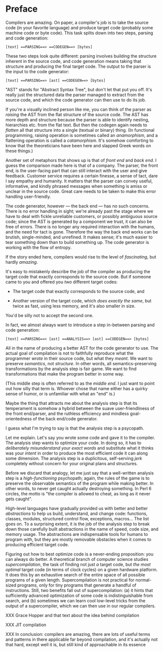 # Preface

Compilers are amazing. On paper, a compiler's job is to take the source code
(in your favorite language) and produce target code (probably some machine code
or byte code). This task splits down into two steps, parsing and code
generation:

    [text] ==PARSING==> ==CODEGEN==> [bytes]

These two steps look quite different: parsing involves building the structure
inherent in the source code, and code generation means taking that structure
and producing the final target code. The output to the parser is the input to
the code generator:

    [text] ==PARSING==> [ast] ==CODEGEN==> [bytes]

"AST" stands for "Abstract Syntax Tree", but don't let that put you off. It's
really just the structured data the parser managed to extract from the source
code, and which the code generator can then use to do its job.

If you're a visually inclined person like me, you can think of the parser as
_raising_ the AST from the flat structure of the source code. The AST has more
depth and structure because the parser is able to identify nesting, hierarchies
etc. from the flat text. But then the codegen again needs to _flatten_ all that
structure into a single (textual or binary) thing. (In functional programming,
raising operation is sometimes called an _anamorphism_, and a flattening
operation is called a _catamorphism_. It's somehow comforting to know that the
theoreticians have been here and slapped Greek words on these things.)

Another set of metaphors that shows up is that of _front end_ and _back end_.
I guess the comparison made here is that of a company. The parser, the front
end, is the user-facing part that can still interact with the user and give
feedback. Customer service requires a certain finesse, a sense of tact, dare
I say empathy and humanity. It matters that the parser can convey useful,
informative, and kindly phrased messages when something is amiss or unclear in
the source code. Great care needs to be taken to make this error handling
user-friendly.

The code generator, however &mdash; the back end &mdash; has no such concerns.
There is no error handling in sight; we're already past the stage where we
have to deal with fickle unreliable customers, or possibly ambiguous source
code; since the AST is generated by a component we trust, it can also be free
of errors. There is no longer any required interaction with the humans, and
the need for tact is gone. Therefore the way the back end works can be brutish,
single-minded, and unrefined. It makes sense; it's much easier to tear
something down than to build something up. The code generator is working with
the flow of entropy.

If the story ended here, compilers would rise to the level of _fascinating_,
but hardly _amazing_.

It's easy to mistakenly describe the job of the compiler as producing the
target code that exactly corresponds to the source code. But if someone came to
you and offered you _two_ different target codes:

* The target code that exactly corresponds to the source code, and

* Another version of the target code, which _does exactly the same_, but twice
  as fast, using less memory, and it's also smaller in size.

You'd be silly not to accept the second one.

In fact, we almost always want to introduce a step in-between parsing and code
generation:

    [text] ==PARSING==> [ast] ==ANALYSIS==> [ast] ==CODEGEN==> [bytes]

All in the name of producing a better AST for the code generator to use. The
actual goal of compilation is not to faithfully reproduce what the programmer
_wrote_ in their source code, but what they _meant_. We want to preserve
_semantics_, not _structure_. In other words, all semantics-preserving
transformations by the analysis step is fair game. We want to find
transformations that make the program better in some way.

(This middle step is often referred to as the _middle end_. I just want to
point out how silly that term is. Whoever chose that name either has a quirky
sense of humor, or is unfamiliar with what an "end" is.)

Maybe the thing that attracts me about the analysis step is that its
temperament is somehow a hybrid between the suave user-friendliness of the
front end/parser, and the ruthless efficiency and mindless goal-orientedness of
the back end/code generator.

I guess what I'm trying to say is that the analysis step is a psycopath.

Let me explain. Let's say you wrote some code and gave it to the compiler. The
analysis step wants to optimize your code. In doing so, it has to _deliberately
misunderstand your exact words_ and substitute what it thinks was your _intent_
in order to produce the most efficient code it can along some dimension. The
analysis step is a duplicitous, self-serving _jerk_ completely without concern
for your original plans and structures.

Before we discard that analogy, let me just say that a well-written analysis
step is a _high-functioning_ psychopath; again, the rules of the game is to
preserve the observable semantics of the program while making better. In other
words, to never get caught actually destroying something. In Perl 6 circles,
the motto is "the compiler is allowed to cheat, as long as it never gets
caught".

High-level languages have gradually provided us with better and better
_abstractions_ to help us build, understand, and change code: functions,
classes, modules, structured control flow, exceptions, macros... The list goes
on. To a surprising extent, it is the job of the analysis step to break down
those carefully built abstractions in the name of speed, code size, and memory
usage. The abstractions are indispensable tools for humans to program with, but
they are mostly removable obstacles when it comes to producing efficient target
code.

Figuring out how to best optimize code is a never-ending proposition: you can
always do better. A theoretical branch of computer science studies
_supercompilation_, the task of finding not just _a_ target code, but _the
most optimal_ target code (in terms of clock cycles) on a given hardware
platform. It does this by an exhaustive search of the entire space of all
possible programs of a given length. Supercompilation is not practical for
normal-sized programs, only for tiny programs that generate a handful of
instructions. Still, two benefits fall out of supercompilation: (a) it hints
that sufficiently advanced optimization of some code is indistinguishable from
search, and (b) sometimes we can learn cool low-level tricks from the output of
a supercompiler, which we can then use in our regular compilers.

XXX Grace Hopper and that text about the idea behind compilation

XXX JIT compilation

XXX In conclusion: compilers are amazing, there are lots of useful terms and patterns in there applicable far beyond compilation, and it's actually not that hard, except well it is, but still kind of approachable in its essence
